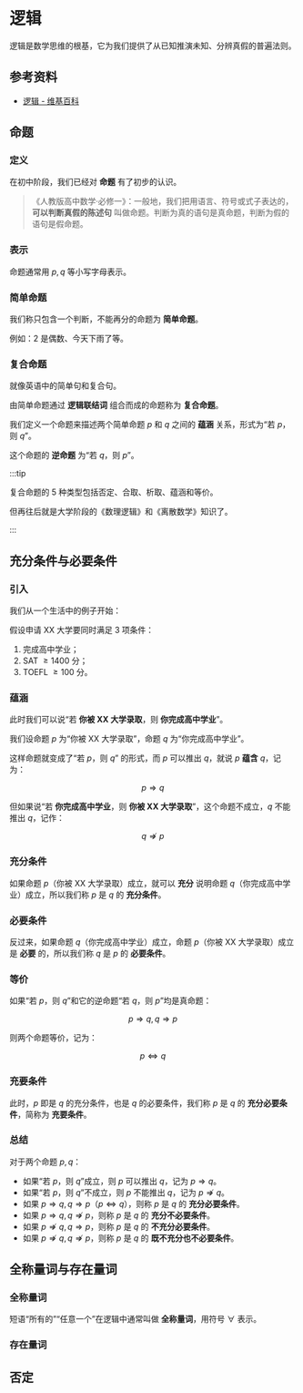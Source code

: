 # 逻辑

逻辑是数学思维的根基，它为我们提供了从已知推演未知、分辨真假的普遍法则。

## 参考资料

- [逻辑 - 维基百科](https://zh.wikipedia.org/zh-cn/逻辑)

## 命题

### 定义

在初中阶段，我们已经对 **命题** 有了初步的认识。

> 《人教版高中数学·必修一》：一般地，我们把用语言、符号或式子表达的，**可以判断真假的陈述句** 叫做命题。判断为真的语句是真命题，判断为假的语句是假命题。

### 表示

命题通常用 $p,q$ 等小写字母表示。

### 简单命题

我们称只包含一个判断，不能再分的命题为 **简单命题**。

例如：$2$ 是偶数、今天下雨了等。

### 复合命题

就像英语中的简单句和复合句。

由简单命题通过 **逻辑联结词** 组合而成的命题称为 **复合命题**。

我们定义一个命题来描述两个简单命题 $p$ 和 $q$ 之间的 **蕴涵** 关系，形式为“若 $p$，则 $q$”。

这个命题的 **逆命题** 为“若 $q$，则 $p$”。

:::tip

复合命题的 $5$ 种类型包括否定、合取、析取、蕴涵和等价。

但再往后就是大学阶段的《数理逻辑》和《离散数学》知识了。

:::

## 充分条件与必要条件

### 引入

我们从一个生活中的例子开始：

假设申请 XX 大学要同时满足 $3$ 项条件：

1. 完成高中学业；
2. SAT $\ge1400$ 分；
3. TOEFL $\ge100$ 分。

### 蕴涵

此时我们可以说“若 **你被 XX 大学录取**，则 **你完成高中学业**”。

我们设命题 $p$ 为“你被 XX 大学录取”，命题 $q$ 为“你完成高中学业”。

这样命题就变成了“若 $p$，则 $q$” 的形式，而 $p$ 可以推出 $q$，就说 $p$ **蕴含** $q$，记为：

$$
p\Rightarrow q
$$

但如果说“若 **你完成高中学业**，则 **你被 XX 大学录取**”，这个命题不成立，$q$ 不能推出 $q$，记作：

$$
q\nRightarrow p
$$

### 充分条件

如果命题 $p$（你被 XX 大学录取）成立，就可以 **充分** 说明命题 $q$（你完成高中学业）成立，所以我们称 $p$ 是 $q$ 的 **充分条件**。

### 必要条件

反过来，如果命题 $q$（你完成高中学业）成立，命题 $p$（你被 XX 大学录取）成立是 **必要** 的，所以我们称 $q$ 是 $p$ 的 **必要条件**。

### 等价

如果“若 $p$，则 $q$”和它的逆命题“若 $q$，则 $p$”均是真命题：

$$
p\Rightarrow q,q\Rightarrow p
$$

则两个命题等价，记为：

$$
p\Leftrightarrow q
$$

### 充要条件

此时，$p$ 即是 $q$ 的充分条件，也是 $q$ 的必要条件，我们称 $p$ 是 $q$ 的 **充分必要条件**，简称为 **充要条件**。

### 总结

对于两个命题 $p,q$：

- 如果“若 $p$，则 $q$”成立，则 $p$ 可以推出 $q$，记为 $p\Rightarrow q$。
- 如果“若 $p$，则 $q$”不成立，则 $p$ 不能推出 $q$，记为 $p\nRightarrow q$。
- 如果 $p\Rightarrow q,q\Rightarrow p$（$p\Leftrightarrow q$），则称 $p$ 是 $q$ 的 **充分必要条件**。
- 如果 $p\Rightarrow q,q\nRightarrow p$，则称 $p$ 是 $q$ 的 **充分不必要条件**。
- 如果 $p\nRightarrow q,q\Rightarrow p$，则称 $p$ 是 $q$ 的 **不充分必要条件**。
- 如果 $p\nRightarrow q,q\nRightarrow p$，则称 $p$ 是 $q$ 的 **既不充分也不必要条件**。

## 全称量词与存在量词

### 全称量词

短语“所有的”“任意一个”在逻辑中通常叫做 **全称量词**，用符号 $\forall$ 表示。

### 存在量词

## 否定
